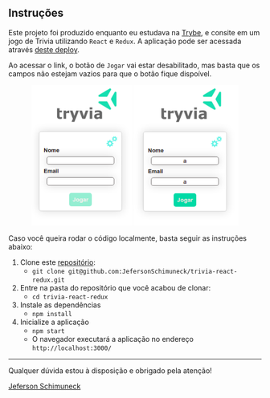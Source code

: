 ## Instruções

Este projeto foi produzido enquanto eu estudava na [Trybe](https://www.betrybe.com/), e consite em um jogo de Trivia utilizando `React` e `Redux`. A aplicação pode ser acessada através [deste deploy](sad-booth-b6a258.netlify.app).

Ao acessar o link, o botão de `Jogar` vai estar desabilitado, mas basta que os campos não estejam vazios para que o botão fique dispoível.

<p align="center">
  <img src="public/disabled.png" width="200"/>
  <img src="public/enabled.png" width="208"/>
</p>


Caso você queira rodar o código localmente, basta seguir as instruções abaixo:

1. Clone este [repositório](git@github.com:JefersonSchimuneck/trivia-react-redux.git): 
   - `git clone git@github.com:JefersonSchimuneck/trivia-react-redux.git`
2. Entre na pasta do repositório que você acabou de clonar:
   - `cd trivia-react-redux`
3. Instale as dependências
   - `npm install`
4. Inicialize a aplicação
   - `npm start`
   -  O navegador executará a aplicação no endereço `http://localhost:3000/`

---

Qualquer dúvida estou à disposição e obrigado pela atenção!

[Jeferson Schimuneck](https://www.linkedin.com/in/jeferson-schimuneck/)